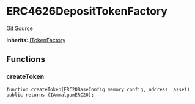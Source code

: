 # ERC4626DepositTokenFactory
[Git Source](https://github.com/Ammalgam-Protocol/core-v1/blob/82dff11576b9df76b675736dba889653cf737de9/contracts/factories/ERC4626DepositTokenFactory.sol)

**Inherits:**
[ITokenFactory](/docs/developer-guide/contracts/interfaces/factories/ITokenFactory.sol/interface.ITokenFactory.md)


## Functions
### createToken


```solidity
function createToken(ERC20BaseConfig memory config, address _asset) public returns (IAmmalgamERC20);
```

